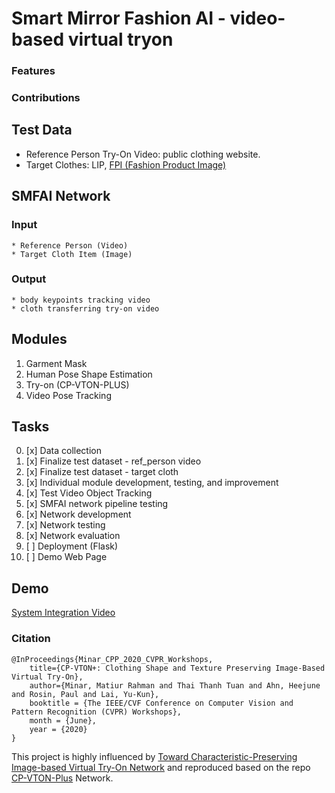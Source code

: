 # Smart Mirror Fashion AI - video-based virtual tryon
### Features

### Contributions

## Test Data
- Reference Person Try-On Video: public clothing website.
- Target Clothes: LIP, [FPI (Fashion Product Image)](https://www.kaggle.com/paramaggarwal/fashion-product-images-dataset)

## SMFAI Network 
### Input
	* Reference Person (Video)
	* Target Cloth Item (Image)
### Output
	* body keypoints tracking video
	* cloth transferring try-on video

## Modules
1. Garment Mask
3. Human Pose Shape Estimation
4. Try-on (CP-VTON-PLUS)
5. Video Pose Tracking


## Tasks
0. [x] Data collection
1. [x] Finalize test dataset - ref_person video
2. [x] Finalize test dataset - target cloth
3. [x] Individual module development, testing, and improvement
4. [x] Test Video Object Tracking
5. [x] SMFAI network pipeline testing 
6. [x] Network development
7. [x] Network testing
8. [x] Network evaluation
9. [ ] Deployment (Flask)
10. [ ] Demo Web Page

## Demo
[System Integration Video](https://youtu.be/OKBlrNRCLjs)

### Citation
	@InProceedings{Minar_CPP_2020_CVPR_Workshops,
		title={CP-VTON+: Clothing Shape and Texture Preserving Image-Based Virtual Try-On},
		author={Minar, Matiur Rahman and Thai Thanh Tuan and Ahn, Heejune and Rosin, Paul and Lai, Yu-Kun},
		booktitle = {The IEEE/CVF Conference on Computer Vision and Pattern Recognition (CVPR) Workshops},
		month = {June},
		year = {2020}
	}
	
This project is highly influenced by [Toward Characteristic-Preserving Image-based Virtual Try-On Network](https://arxiv.org/abs/1807.07688) 
and reproduced based on the repo [CP-VTON-Plus](https://github.com/minar09/cp-vton-plus) Network.
